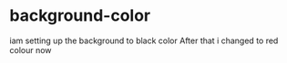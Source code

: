 # background-color
iam setting up the background to black color
After that i changed to red colour now
